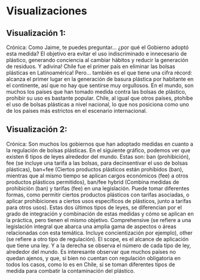 # Visualizaciones
## Visualización 1:

Crónica: 
Como Jaime, te puedes preguntar… ¿por qué el Gobierno adoptó esta medida? El objetivo era evitar el uso indiscriminado e innecesario de plástico, generando conciencia al cambiar hábitos y reducir la generación de residuos. Y adivina! Chile fue el primer país en eliminar las bolsas plásticas en Latinoamérica! Pero… también es el que tiene una cifra récord: alcanza el primer lugar en la generación de basura plástica por habitante en el continente, así que no hay que sentirse muy orgullosos. En el mundo, son muchos los países que han tomado medida contra las bolsas de plástico, prohibir su uso es bastante popular. Chile, al igual que otros países, ptohíbe el uso de bolsas plásticas a nivel nacional, lo que nos posiciona como uno de los países más estrictos en el escenario internacional.

## Visualización 2:
Crónica: 
Son muchos los gobiernos que han adoptado medidas en cuanto a la regulación de bolsas plásticas. En el siguiente gráfico, podemos ver que existen 6 tipos de leyes alrededor del mundo. Estas son: ban (prohibición), fee (se incluye una tarifa a las bolsas, para decinsentivar el uso de bolsas plásticas), ban+fee (Ciertos productos plásticos están prohibidos (ban), mientras que al mismo tiempo se aplican cargos económicos (fee) a otros productos plásticos permitidos), ban/fee hybrid (Combina medidas de prohibición (ban) y tarifas (fee) en una legislación. Puede tomar diferentes formas, como permitir ciertos productos plásticos con tarifas asociadas, o aplicar prohibiciones a ciertos usos específicos de plásticos, junto a tarifas para otros usos). Estas dos últimos tipos de leyes, se diferencian por el grado de integración y combinación de estas medidas y cómo se aplican en la práctica, pero tienen el mismo objetivo. Comprehensive (se refiere a una legislación integral que abarca una amplia gama de aspectos o áreas relacionadas con esta temática. Incluye concientización por ejemplo), other (se refiere a otro tipo de regulación).
El scope, es el alcance de aplicación que tiene una ley. Y a la derecha se observa el número de cada tipo de ley, alrededor del mundo. Es interesante observar que muchos países no quedan ajenos, y que, si bien no cuentan con regulación obligatoria en todos los casos, como lo es en Chile, sí se toman diferentes tipos de medida para combatir la contaminación del plástico.